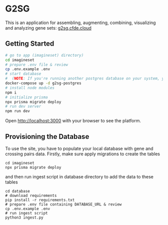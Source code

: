 # G2SG
This is an application for assembling, augmenting, combining, visualizing and analyzing gene sets: [g2sg.cfde.cloud](g2sg.cfde.cloud)

## Getting Started
```bash
# go to app (imagineset) directory)
cd imagineset
# prepare .env file & review
cp .env.example .env
# start database
#  (NOTE: If you're running another postgres database on your system, you should turn it off as the ports will conflict)
docker-compose up -d g2sg-postgres
# install node modules
npm i
# initialize prisma
npx prisma migrate deploy
# run dev server
npm run dev
```

Open [http://localhost:3000](http://localhost:3000) with your browser to see the platform.


## Provisioning the Database
To use the site, you have to populate your local database with gene and crossing pairs data. Firstly, make sure apply migrations to create the tables
```
cd imagineset
npx prisma migrate deploy
```
and then run ingest script in database directory to add the data to these tables
```
cd database
# download requirements
pip install -r requirements.txt
# prepare .env file containing DATABASE_URL & review
cp .env.example .env
# run ingest script
python3 ingest.py
```

